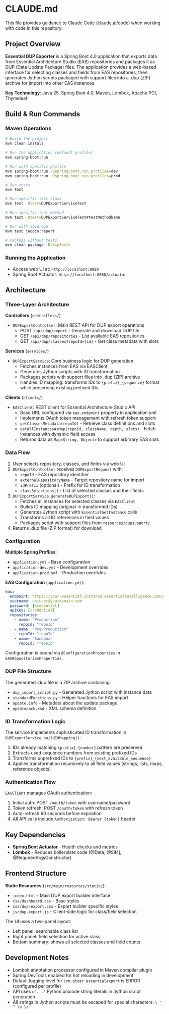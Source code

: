 # CLAUDE.md

This file provides guidance to Claude Code (claude.ai/code) when working with code in this repository.

## Project Overview

**Essential DUP Exporter** is a Spring Boot 4.0 application that exports data from Essential Architecture Studio (EAS) repositories and packages it as DUP (Data Update Package) files. The application provides a web-based interface for selecting classes and fields from EAS repositories, then generates Jython scripts packaged with support files into a .dup (ZIP) archive for import into other EAS instances.

**Key Technology**: Java 25, Spring Boot 4.0, Maven, Lombok, Apache POI, Thymeleaf

## Build & Run Commands

### Maven Operations
```bash
# Build the project
mvn clean install

# Run the application (default profile)
mvn spring-boot:run

# Run with specific profile
mvn spring-boot:run -Dspring-boot.run.profiles=dev
mvn spring-boot:run -Dspring-boot.run.profiles=prod

# Run tests
mvn test

# Run specific test class
mvn test -Dtest=DUPExportServiceTest

# Run specific test method
mvn test -Dtest=DUPExportServiceTest#testMethodName

# Run with coverage
mvn test jacoco:report

# Package without tests
mvn clean package -DskipTests
```

### Running the Application
- Access web UI at: `http://localhost:8080`
- Spring Boot Actuator: `http://localhost:8080/actuator`

## Architecture

### Three-Layer Architecture

**Controllers** (`controllers/`)
- `DUPExportController`: Main REST API for DUP export operations
  - POST `/api/dup/export` - Generate and download DUP file
  - GET `/api/dup/repositories` - List available EAS repositories
  - GET `/api/dup/classes?repoId={id}` - Get class metadata with slots

**Services** (`services/`)
- `DUPExportService`: Core business logic for DUP generation
  - Fetches instances from EAS via EASClient
  - Generates Jython scripts with ID transformation
  - Packages scripts with support files into .dup (ZIP) archive
  - Handles ID mapping: transforms IDs to `{prefix}_{sequence}` format while preserving existing prefixed IDs

**Clients** (`clients/`)
- `EASClient`: REST client for Essential Architecture Studio API
  - Base URL configured via `eas.endpoint` property in application.yml
  - Implements OAuth token management with refresh token support
  - `getClassesMetadata(repoId)` - Retrieve class definitions and slots
  - `getAllInstancesAsMap(repoId, className, depth, slots)` - Fetch instances with dynamic field access
  - Returns data as `Map<String, Object>` to support arbitrary EAS slots

### Data Flow

1. User selects repository, classes, and fields via web UI
2. `DUPExportController` receives `DUPExportRequest` with:
   - `repoId` - EAS repository identifier
   - `externalRepositoryName` - Target repository name for import
   - `idPrefix` (optional) - Prefix for ID transformation
   - `classSelections[]` - List of selected classes and their fields
3. `DUPExportService.generateDUPExport()`:
   - Fetches all instances for selected classes via `EASClient`
   - Builds ID mapping (original → transformed IDs)
   - Generates Jython script with `EssentialGetInstance` calls
   - Transforms all ID references in field values
   - Packages script with support files from `resources/dupsupport/`
4. Returns .dup file (ZIP format) for download

### Configuration

**Multiple Spring Profiles**:
- `application.yml` - Base configuration
- `application-dev.yml` - Development overrides
- `application-prod.yml` - Production overrides

**EAS Configuration** (`application.yml`):
```yaml
eas:
  endpoint: https://your-essential-instance.essentialintelligence.com/api
  username: apiuser@yourdomain.com
  password: [credential]
  apiKey: [credential]
  repositories:
    - name: "Production"
      repoId: "repoId"
    - name: "Pre-Production"
      repoId: "repoId"
    - name: "Sandbox"
      repoId: "repoId"
```

Configuration is bound via `@ConfigurationProperties` in `EASRepositoriesProperties`.

### DUP File Structure

The generated .dup file is a ZIP archive containing:
- `dup_import_script.py` - Generated Jython script with instance data
- `standardFunctions.py` - Helper functions for EAS import
- `update.info` - Metadata about the update package
- `updatepack.xsd` - XML schema definition

### ID Transformation Logic

The service implements sophisticated ID transformation in `DUPExportService.buildIdMapping()`:
1. IDs already matching `{prefix}_{number}` pattern are preserved
2. Extracts used sequence numbers from existing prefixed IDs
3. Transforms unprefixed IDs to `{prefix}_{next_available_sequence}`
4. Applies transformation recursively to all field values (strings, lists, maps, reference objects)

### Authentication Flow

`EASClient` manages OAuth authentication:
1. Initial auth: POST `/oauth/token` with username/password
2. Token refresh: POST `/oauth/token` with refresh token
3. Auto-refresh 60 seconds before expiration
4. All API calls include `Authorization: Bearer {token}` header

## Key Dependencies

- **Spring Boot Actuator** - Health checks and metrics
- **Lombok** - Reduces boilerplate code (@Data, @Slf4j, @RequiredArgsConstructor)

## Frontend Structure

**Static Resources** (`src/main/resources/static/`):
- `index.html` - Main DUP export builder interface
- `css/dashboard.css` - Base styles
- `css/dup-export.css` - Export builder specific styles
- `js/dup-export.js` - Client-side logic for class/field selection

The UI uses a two-panel layout:
- Left panel: searchable class list
- Right panel: field selection for active class
- Bottom summary: shows all selected classes and field counts

## Development Notes

- Lombok annotation processor configured in Maven compiler plugin
- Spring DevTools enabled for hot reloading in development
- Default logging level for `com.qtzar.essentialexport` is ERROR (configured per profile)
- API uses `u'...'` Python unicode string literals in Jython script generation
- All strings in Jython scripts must be escaped for special characters: `\ ' " \n \r`